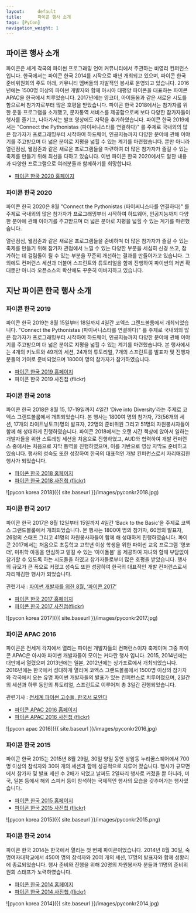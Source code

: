 ```yaml
---
layout:     default
title:      파이콘 행사 소개
tags: [PyCon]
navigation_weight: 1
---
```


## 파이콘 행사 소개
  파이콘은 세계 각국의 파이썬 프로그래밍 언어 커뮤니티에서 주관하는 비영리 컨퍼런스입니다. 한국에서는 파이콘 한국 2014를 시작으로 매년 개최되고 있으며, 파이콘 한국 준비위원회의 주도 아래, 커뮤니티 멤버들의 자발적인 봉사로 운영되고 있습니다. 2016년에는 1500명 이상의 파이썬 개발자와 함께 아시아 태평양 파이콘을 대표하는 파이콘 APAC을 한국에서 치루었습니다. 2017년에는 영코더, 아이돌봄과 같은 새로운 시도를 함으로써 참가자로부터 많은 호평을 받았습니다. 파이콘 한국 2018에서는 참가자를 위한 운동 프로그램을 소개했고, 문자통역 서비스를 제공함으로써 보다 다양한 참가자들이 행사를 즐기고, 나아가서는 발표 영상에도 자막을 추가하였습니다. 파이콘 한국 2019에서는 "Connect the Pythonistas (파이써니스타를 연결하다)" 를 주제로 국내외의 많은 참가자가 프로그래밍부터 시작하여 하드웨어, 인공지능까지 다양한 분야에 관해 이야기를 주고받으며 더 넓은 분야로 지평을 넓힐 수 있는 계기를 마련했습니다. 뿐만 아니라 열린점심, 웰컴존과 같은 새로운 프로그램들을 마련하여 더 많은 참가자가 즐길 수 있는 축제를 만들기 위해 최선을 다하고 있습니다. 이번 파이콘 한국 2020에서도 알찬 내용과 다양한 프로그램으로 여러분들과 함께하기를 희망합니다.

- [파이콘 한국 2020 홈페이지](http://www.pycon.kr)

### 파이콘 한국 2020

  파이콘 한국 2020은 8월 "Connect the Pythonistas (파이써니스타를 연결하다)" 를 주제로 국내외의 많은 참가자가 프로그래밍부터 시작하여 하드웨어, 인공지능까지 다양한 분야에 관해 이야기를 주고받으며 더 넓은 분야로 지평을 넓힐 수 있는 계기를 마련했습니다.

열린점심, 웰컴존과 같은 새로운 프로그램들을 준비하며 더 많은 참가자가 즐길 수 있는 축제를 만들기 위해 참가자 관점에서 느낄 수 있는 다양한 부분을 세심히 신경 쓰고, 참가하는 데 걸림돌이 될 수 있는 부분을 꾸준히 개선하는 결과를 만들어가고 있습니다. 그 외에도 컨퍼런스 세션과 더불어 스프린트와 튜토리얼을 함께 진행하여 파이썬의 저변 확대뿐만 아니라 오픈소스의 확산에도 꾸준히 이바지하고 있습니다.

## 지난 파이콘 한국 행사 소개

### 파이콘 한국 2019

파이콘 한국 2019는 8월 15일부터 18일까지 4일간 코엑스 그랜드볼룸에서 개최되었습니다. "Connect the Pythonistas (파이써니스타를 연결하다)" 를 주제로 국내외의 많은 참가자가 프로그래밍부터 시작하여 하드웨어, 인공지능까지 다양한 분야에 관해 이야기를 주고받으며 더 넓은 분야로 지평을 넓힐 수 있는 계기를 마련했습니다. 본 행사에서는 4개의 키노트와 49개의 세션, 24개의 튜토리얼, 7개의 스프린트를 발표자 및 진행자 분들의 기여로 준비되었으며 1800여 명의 참가자가 참가하였습니다. 

- [파이콘 한국 2019 홈페이지](http://www.pycon.kr/2019)
- 파이콘 한국 2019 사진첩 (flickr)

### 파이콘 한국 2018
파이콘 한국 2018은 8월 15, 17-19일까지 4일간 ‘Dive into Diversity’라는 주제로 코엑스 그랜드볼룸에서 개최되었습니다. 본 행사는 1800여 명의 참가자, 73(56개의 세션, 17개의 라이트닝토크)명의 발표자, 22명의 준비위원 그리고 51명의 자원봉사자들이 함께 해 성대하게 진행하였습니다. 파이콘 2018에서는 오랜 시간 책상에 앉아서 일하는 개발자들을 위한 스트레칭 세션을 처음으로 진행하였고, AUD와 협력하여 개발 컨퍼런스 중에서는 처음으로 자막 통역을 진행하였으며, 이를 기반으로 영상 자막도 준비하고 있습니다. 행사의 성숙도 또한 성장하여 한국의 대표적인 개발 컨퍼런스로서 자리매김한 행사가 되었습니다.

- [파이콘 한국 2018 홈페이지](http://www.pycon.kr/2018)
- [파이콘 한국 2018 사진첩 (flickr)](https://www.flickr.com/photos/126829363@N08/sets/72157702083439922)

![pycon korea 2018]({{ site.baseurl }}/images/pyconkr2018.jpg)

### 파이콘 한국 2017
  파이콘 한국 2017은 8월 12일부터 15일까지 4일간 ‘Back to the Basic’을 주제로 코엑스 그랜드볼룸에서 개최되었습니다. 본 행사는 1800여 명의 참가자, 60명의 발표자, 26명의 스태프 그리고 41명의 자원봉사자들이 함께 해 성대하게 진행하였습니다. 파이콘 2017에서는 처음으로 초등학교 고학년 이상 학생을 위한 파이썬 교육 프로그램 ‘영코더’,  미취학 아동을 안심하고 맡길 수 있는 ‘아이돌봄’ 을 제공하여 자녀와 함께 부담없이 참가할 수 있도록 하는 시도들을 하였고 참가자들로부터 많은 호평을 받았습니다. 행사의 규모가 큰 폭으로 커졌고 성숙도 또한 성장하여 한국의 대표적인 개발 컨퍼런스로서 자리매김한 행사가 되었습니다.

관련기사 : [파이썬 개발자를 위한 8월, ‘파이콘 2017’](http://www.bloter.net/archives/285012)

- [파이콘 한국 2017 홈페이지](http://www.pycon.kr/2017)
- [파이콘 한국 2017 사진첩(flickr)](https://www.flickr.com/photos/126829363@N08/albums/72157684979805804)

![pycon korea 2017]({{ site.baseurl }}/images/pyconkr2017.jpg)

### 파이콘 APAC 2016
  파이콘은 전세계 각지에서 열리는 파이썬 개발자들의 컨퍼런스이자 축제이며 그중 파이콘 APAC은 아시아 파이썬 개발자들이 모이는 커다란 행사 입니다. 2015, 2014년에는 대만에서 열렸으며 2013년에는 일본, 2012년에는 싱가포르에서 개최되었습니다. 2016년에는 한국에서 성대하게 열리며 코엑스 그랜드볼룸에서 1500명 이상의 참가자와 각국에서 오는 유명 파이썬 개발자들의 발표가 있는 컨퍼런스로 치루어졌으며, 2일간의 세션과 하루 동안의 튜토리얼, 스프린트로 이루어져 총 3일간 진행되었습니다.

관련기사 : [전세계 파이썬 고수들, 한국서 모인다](http://www.bloter.net/archives/257476)

- [파이콘 APAC 2016 홈페이지](http://www.pycon.kr/2016)
- [파이콘 APAC 2016 사진첩 (flickr)](https://www.flickr.com/photos/126829363@N08/albums/72157671256038363)

![pycon apac 2016]({{ site.baseurl }}/images/pyconkr2016.jpg)

### 파이콘 한국 2015
  파이콘 한국 2015는 2015년 8월 29일, 30일 양일 동안 상암동 누리꿈스퀘어에서 700명 이상의 참석자와 30여 개의 세션과 함께 성공적으로 치루어 졌습니다. 행사가 규모면에서 참가자 및 발표 세션 수 2배가 되었고 날짜도 2일짜리 행사로 커졌을 뿐 아니라, 미국, 일본 등에서 해외 스피커 등이 참석하는 국제적인 행사의 모습을 갖추어가는 행사였습니다.

- [파이콘 한국 2015 홈페이지](http://www.pycon.kr/2015)
- [파이콘 한국 2015 사진첩 (flickr)](https://www.flickr.com/photos/126829363@N08/sets/72157657573435230/)

![pycon korea 2015]({{ site.baseurl }}/images/pyconkr2015.png)

### 파이콘 한국 2014
  파이콘 한국 2014는 한국에서 열리는 첫 번째 파이콘이었습니다. 2014년 8월 30일, 숙명여자대학교에서 450여 명의 참석자와 20여 개의 세션, 17명의 발표자와 함께 성황리에 종료되었습니다. 행사 준비와 진행을 위해 20명의 자원봉사자 분들과 11명의 준비위원회 스태프가 노력하였습니다.

- [파이콘 한국 2014 홈페이지](http://www.pycon.kr/2014/)
- [파이콘 한국 2014 사진첩 (flickr)](https://www.flickr.com/photos/126829363@N08/sets/72157647241831642/)

![pycon korea 2014]({{ site.baseurl }}/images/pyconkr2014.jpg)





